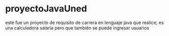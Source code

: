 # proyectoJavaUned
este fue un proyecto de requisito de carrera en lenguaje java que realice; es una calculadora salaria pero que también se puede ingresar usuarios
